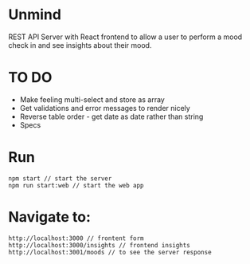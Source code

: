 # Unmind

REST API Server with React frontend to allow a user to perform a mood check in and see insights about their mood.

# TO DO

- Make feeling multi-select and store as array
- Get validations and error messages to render nicely
- Reverse table order - get date as date rather than string
- Specs

# Run

```
npm start // start the server
npm run start:web // start the web app
```

# Navigate to:

```
http://localhost:3000 // frontent form
http://localhost:3000/insights // frontend insights
http://localhost:3001/moods // to see the server response
```
